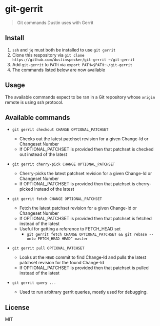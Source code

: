 # git-gerrit
> Git commands Dustin uses with Gerrit

## Install

1. `ssh` and `jq` must both be installed to use `git gerrit`
1. Clone this respository via `git clone https://github.com/dustinspecker/git-gerrit ~/git-gerrit`
1. Add `git-gerrit` to `PATH` via `export PATH=$PATH:~/git-gerrit`
1. The commands listed below are now available

## Usage

The available commands expect to be ran in a Git repository whose `origin` remote is using ssh protocol.

## Available commands

- `git gerrit checkout CHANGE OPTIONAL_PATCHSET`
  - Checks out the latest patchset revision for a given Change-Id or Changeset Number
  - If OPTIONAL_PATCHSET is provided then that patchset is checked out instead of the latest

- `git gerrit cherry-pick CHANGE OPTIONAL_PATCHSET`
  - Cherry-picks the latest patchset revision for a given Change-Id or Changeset Number
  - If OPTIONAL_PATCHSET is provided then that patchset is cherry-picked instead of the latest

- `git gerrit fetch CHANGE OPTIONAL_PATCHSET`
  - Fetch the latest patchset revision for a given Change-Id or Changeset Number
  - If OPTIONAL_PATCHSET is provided then that patchset is fetched instead of the latest
  - Useful for getting a reference to FETCH_HEAD set
    - `git gerrit fetch CHANGE OPTIONAL_PATCHSET && git rebase --onto FETCH_HEAD HEAD^ master`

- `git gerrit pull OPTIONAL_PATCHSET`
  - Looks at the `HEAD` commit to find Change-Id and pulls the latest patchset revision for the found Change-Id
  - If OPTIONAL_PATCHSET is provided then that patchset is pulled instead of the latest

- `git gerrit query ...`
  - Used to run arbitrary gerrit queries, mostly used for debugging.


## License

MIT
